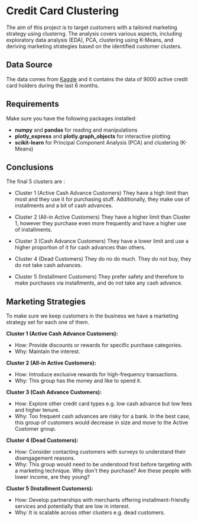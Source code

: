 # Credit Card Clustering
The aim of this project is to target customers with a tailored marketing strategy using clusterng. The analysis covers various aspects, including exploratory data analysis (EDA), PCA, clustering using K-Means, and deriving marketing strategies based on the identified customer clusters.

## Data Source
The data comes from [Kaggle](https://www.kaggle.com/datasets/arjunbhasin2013/ccdata) and it contains the data of 
9000 active credit card holders during the last 6 months. 

## Requirements
Make sure you have the following packages installed:
* **numpy** and **pandas** for reading and manipulations
* **plotly_express** and **plotly.graph_objects** for interactive plotting
* **scikit-learn** for Principal Component Analysis (PCA) and clustering (K-Means)

## Conclusions

The final 5 clusters are :
* Cluster 1 (Active Cash Advance Customers)
They have a high limit than most and they use it for purchasing stuff. Additionally, they make use of installments and a bit of cash advances.

* Cluster 2 (All-in Active Customers)
They have a higher limit than Cluster 1, however they purchase even more frequently and have a higher use of installments.

* Cluster 3 (Cash Advance Customers)
They have a lower limit and use a higher proportion of it for cash advances than others.

* Cluster 4 (Dead Customers)
They do no do much. They do not buy, they do not take cash advances.

* Cluster 5 (Installment Customers)
They prefer safety and therefore to make purchases via installments, and do not take any cash advance.

## Marketing Strategies
To make sure we keep customers in the business we have a marketing strategy set for each one of them.

**Cluster 1 (Active Cash Advance Customers):**

* How: Provide discounts or rewards for specific purchase categories.
* Why: Maintain the interest.

**Cluster 2 (All-in Active Customers):**
* How: Introduce exclusive rewards for high-frequency transactions.
* Why: This group has the money and like to spend it.

**Cluster 3 (Cash Advance Customers):**
* How: Explore other credit card types e.g. low cash advance but low fees and higher tenure.
* Why: Too frequent cash advances are risky for a bank. In the best case, this group of customers would decrease in size and move to the Active Customer group.

**Cluster 4 (Dead Customers):**
* How: Consider contacting customers with surveys to understand their disengagement reasons.
* Why: This group would need to be understood first before targeting with a marketing technique.
Why don't they purchase? Are these people with lower income, are they young?

**Cluster 5 (Installment Customers):**
* How: Develop partnerships with merchants offering installment-friendly services and potentially that are low in interest.
* Why: It is scalable across other clusters e.g. dead customers. 